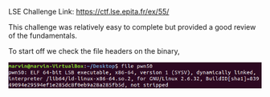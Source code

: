 LSE Challenge Link: https://ctf.lse.epita.fr/ex/55/

This challenge was relatively easy to complete but provided a good review of the fundamentals. 

To start off we check the file headers on the binary,

![header](header.PNG)
